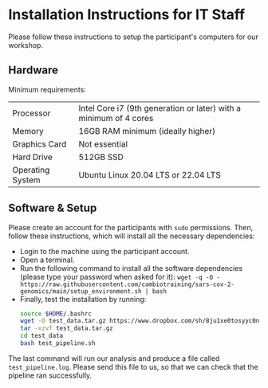 # Installation Instructions for IT Staff

Please follow these instructions to setup the participant's computers for our workshop. 


## Hardware

Minimum requirements: 

| | |
| :- | :- |
| Processor | Intel Core i7 (9th generation or later) with a minimum of 4 cores |
| Memory | 16GB RAM minimum (ideally higher) |
| Graphics Card | Not essential |
| Hard Drive | 512GB SSD |
| Operating System | Ubuntu Linux 20.04 LTS or 22.04 LTS |


## Software & Setup

Please create an account for the participants with `sudo` permissions. 
Then, follow these instructions, which will install all the necessary dependencies: 

- Login to the machine using the participant account.
- Open a terminal. 
- Run the following command to install all the software dependencies (please type your password when asked for it): `wget -q -O - https://raw.githubusercontent.com/cambiotraining/sars-cov-2-genomics/main/setup_environment.sh | bash`
- Finally, test the installation by running: 
    ```bash
    source $HOME/.bashrc
    wget -O test_data.tar.gz https://www.dropbox.com/sh/8ju1xe0tosyyc0n/AADoWQawL33K2BJsFifRkxN8a/test_data.tar.gz?dl=1
    tar -xzvf test_data.tar.gz
    cd test_data
    bash test_pipeline.sh
    ```

The last command will run our analysis and produce a file called `test_pipeline.log`. 
Please send this file to us, so that we can check that the pipeline ran successfully. 
